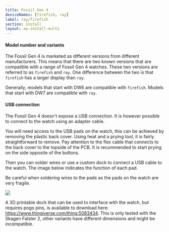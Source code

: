 ```yaml
---
title: Fossil Gen 4
deviceNames: [firefish, ray]
label: ray/firefish
section: install
layout: aw-install-multi
---
```

<div class="callout callout-info">
    <h4>Model number and variants</h4>
    <p></p>
    <p>The Fossil Gen 4 is marketed as different versions from different manufacturers.
    This means that there are two known versions that are compatible with a range of Fossil Gen 4 watches.
    These two versions are referred to as <code>firefish</code> and <code>ray</code>.  One difference between the two is that <code>firefish</code> has a larger display than <code>ray</code>.
    </p><p>
    Generally, models that start with DW6 are compatible with <code>firefish</code>. Models that start with DW7 are compatible with <code>ray</code>.
    </p>
</div>

<div class="callout callout-info">
    <h4>USB connection</h4>
    <p>The Fossil Gen 4 doesn't expose a USB connection. It is however possible to connect to the watch using an adapter cable.</p>
    <p>You will need access to the USB pads on the watch, this can be achieved by removing the plastic back cover. Using heat and a prying tool, it is fairly straightforward to remove. Pay attention to the flex cable that connects to the back cover to the topside of the PCB. It is recommended to start prying on the side opposite of the buttons.</p>
    <p>Then you can solder wires or use a custom dock to connect a USB cable to the watch. The image below indicates the function of each pad.</p>
    <p>Be careful when soldering wires to the pads as the pads on the watch are very fragile.</p>
    <img src="{{assets}}/img/ray_usb.jpg" class="install-preparation-img">
    <p>A 3D printable dock that can be used to interface with the watch, but requires pogo pins, is available to download here: <a href="https://www.thingiverse.com/thing:5083434">https://www.thingiverse.com/thing:5083434</a>. This is only tested with the Skagen Falster 2, other variants have different dimensions and might be incompatible.</p>
</div>

